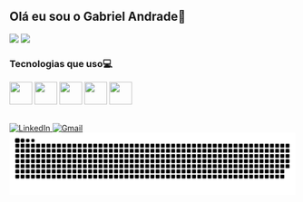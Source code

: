 ## Olá eu sou o Gabriel Andrade👋
<div style="display: inline-block">
  <img height="180em" src="https://github-readme-stats.vercel.app/api?username=gabAndraade&show_icons=true&theme=dracula">
  <img height ="180em" src="https://github-readme-stats.vercel.app/api/top-langs/?username=gabAndraade&layout=compact&theme=dracula">
</div>

### Tecnologias que uso💻
<div style="display: inline-block">
  <img src="https://cdn.jsdelivr.net/gh/devicons/devicon/icons/react/react-original.svg" width="40" height="40"/>
  <img src="https://cdn.jsdelivr.net/gh/devicons/devicon/icons/javascript/javascript-original.svg" width="40" height="40"/>
  <img src="https://cdn.jsdelivr.net/gh/devicons/devicon/icons/html5/html5-original.svg" width="40" height="40"/>
  <img src="https://cdn.jsdelivr.net/gh/devicons/devicon/icons/css3/css3-original.svg" width="40" height="40"/>
  <img src="https://cdn.jsdelivr.net/gh/devicons/devicon/icons/java/java-original.svg" width="40" height="40"/>
</div>

##
<div style="display: inline-block">
  <a href="https://www.linkedin.com/in/gabriel-carvalho-a028772b3/" target="_blank">
      <img src="https://img.shields.io/badge/LinkedIn-0077B5?style=for-the-badge&logo=linkedin&logoColor=white" alt="LinkedIn"/>
  </a>
  <a href="mailto:gabrielcarv712@gmail.com">
      <img src="https://img.shields.io/badge/Gmail-D14836?style=for-the-badge&logo=gmail&logoColor=white" alt="Gmail"/>
  </a>
</div>

<picture>
  <source media="(prefers-color-scheme: dark)" srcset="https://raw.githubusercontent.com/gabAndraade/gabAndraade/output/github-contribution-grid-snake-dark.svg">
  <source media="(prefers-color-scheme: light)" srcset="https://raw.githubusercontent.com/gabAndraade/gabAndraade/output/github-contribution-grid-snake.svg">
  <img alt="github contribution grid snake animation" src="https://raw.githubusercontent.com/gabAndraade/gabAndraade/output/github-contribution-grid-snake.svg">
</picture>


<!---
gabAndraade/gabAndraade is a ✨ special ✨ repository because its `README.md` (this file) appears on your GitHub profile.
You can click the Preview link to take a look at your changes.
--->
